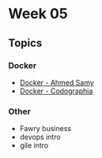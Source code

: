 # Week 05

## Topics

### Docker
- [ Docker - Ahmed Samy ](https://youtu.be/PrusdhS2lmo?si=zBKpmgeAxj0TkrRv)
- [ Docker - Codographia ](https://youtube.com/playlist?list=PLX1bW_GeBRhDkTf_jbdvBbkHs2LCWVeXZ&si=FiS1pvtwRZPCq4ph)

### Other
- Fawry business
- devops intro
- gile intro